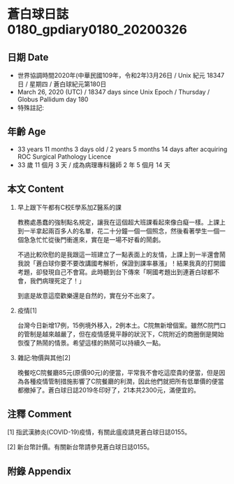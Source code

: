 # 蒼白球日誌0180_gpdiary0180_20200326 #

## 日期 Date ##

* 世界協調時間2020年(中華民國109年，令和2年)3月26日 / Unix 紀元 18347 日 / 星期四 / 蒼白球紀元第180日
* March 26, 2020 (UTC) / 18347 days since Unix Epoch / Thursday / Globus Pallidum day 180
* 特殊註記:

## 年齡 Age ##

* 33 years 11 months 3 days old / 2 years 5 months 14 days after acquiring ROC Surgical Pathology Licence
* 33 歲 11 個月 3 天 / 成為病理專科醫師 2 年 5 個月 14 天

## 本文 Content ##

1. 早上跟下午都有C校E學系加Z醫系的課

    教務處愚蠢的強制點名規定，讓我在這個超大班課看起來像白癡一樣。上課上到一半拿起兩百多人的名單，花二十分鐘一個一個照念，然後看著學生一個一個急急忙忙從後門衝進來，實在是一場不好看的鬧劇。

    不過比較欣慰的是我跟這一班建立了一點表面上的友情，上課上到一半還會鬧我說「蒼白球你要不要改講國考解析，保證到課率暴漲」！結果我真的打開國考題，卻發現自己不會寫。此時聽到台下傳來「啊國考題出到連蒼白球都不會，我們病理死定了！」

    到底是故意這麼歡樂還是自然的，實在分不出來了。

2. 疫情[1]

    台灣今日新增17例，15例境外移入，2例本土。C院無新增個案。雖然C院門口的管制是越來越嚴了，但在疫情感覺平靜的狀況下，C院附近的商圈倒是開始恢復了熱鬧的情景。希望這樣的熱鬧可以持續久一點。

3. 雜記:物價與其他[2]

    晚餐吃C院餐廳85元(原價90元)的便當，平常我不會吃這麼貴的便當，但是因為各種疫情管制措施影響了C院餐廳的利潤，因此他們就把所有低單價的便當都撤掉了。蒼白球日誌2019冬印好了，21本共2300元，滿便宜的。

## 注釋 Comment ##

[1] 指武漢肺炎(COVID-19)疫情，有關此瘟疫請見蒼白球日誌0155。

[2] 新台幣計價。有關新台幣請參見蒼白球日誌0155。

## 附錄 Appendix ##
